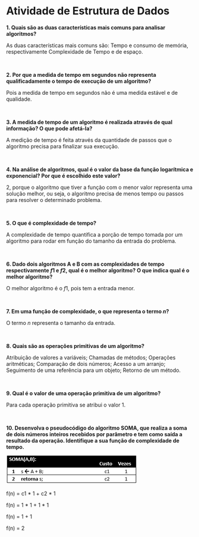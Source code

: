 # Atividade de Estrutura de Dados

**1. Quais são as duas características mais comuns para analisar algoritmos?**

As duas características mais comuns são: Tempo e consumo de memória, respectivamente Complexidade de Tempo e de espaço.

&nbsp;

**2. Por que a medida de tempo em segundos não representa qualificadamente o tempo de execução de um algoritmo?**

Pois a medida de tempo em segundos não é uma medida estável e de qualidade.

&nbsp;

**3. A medida de tempo de um algoritmo é realizada através de qual informação? O que pode afetá-la?**

A medição de tempo é feita através da quantidade de passos que o algoritmo precisa para finalizar sua execução.

&nbsp;

**4. Na análise de algoritmos, qual é o valor da base da função logarítmica e exponencial? Por que é escolhido este valor?**

2, porque o algoritmo que tiver a função com o menor valor representa uma solução melhor, ou seja, o algoritmo precisa de menos tempo ou passos para resolver o determinado problema.

&nbsp;


**5. O que é complexidade de tempo?**

A complexidade de tempo quantifica a porção de tempo tomada por um algoritmo para rodar em função do tamanho da entrada do problema.

&nbsp;

**6. Dado dois algoritmos A e B com as complexidades de tempo respectivamente *f*1 e *f*2, qual é o melhor algoritmo? O que indica qual é o melhor algoritmo?**

O melhor algoritmo é o *f*1, pois tem a entrada menor. 

&nbsp;

**7. Em uma função de complexidade, o que representa o termo *n*?**

O termo *n* representa o tamanho da entrada. 

&nbsp;

**8. Quais são as operações primitivas de um algoritmo?**

Atribuição de valores a variáveis; Chamadas de métodos; Operações aritméticas; Comparação de dois números; Acesso a um arranjo; Seguimento de uma referência para um objeto; Retorno de um método.

&nbsp;

**9. Qual é o valor de uma operação primitiva de um algoritmo?**

Para cada operação primitiva se atribui o valor 1. 

&nbsp;

**10. Desenvolva o pseudocódigo do algoritmo SOMA, que realiza a soma de dois números inteiros recebidos por parâmetro e tem como saída a resultado da operação. Identifique a sua função de complexidade de tempo.**

![](https://raw.githubusercontent.com/luizaliebl/AnaliseAlgoritmos/master/Imagens/Capturar.PNG)

f(n) = c1 * 1 + c2 * 1 

f(n) = 1 * 1 + 1 * 1

f(n) = 1 + 1

f(n) = 2

&nbsp;



